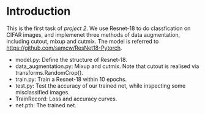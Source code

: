 # Introduction
This is the first task of *project 2*. We use Resnet-18 to do classfication on CIFAR images, and implemenet three methods of data augmentation, including cutout, mixup and cutmix. The model is referred to https://github.com/samcw/ResNet18-Pytorch.

+ model.py: Define the structure of Resnet-18.
+ data_augmentation.py: Mixup and cutmix. Note that cutout is realised via transforms.RandomCrop().
+ train.py: Train a Resnet-18 within 10 epochs.
+ test.py: Test the accuracy of our trained net, while inspecting some misclassified images.
+ TrainRecord: Loss and accuracy curves.
+ net.pth: The trained net.


